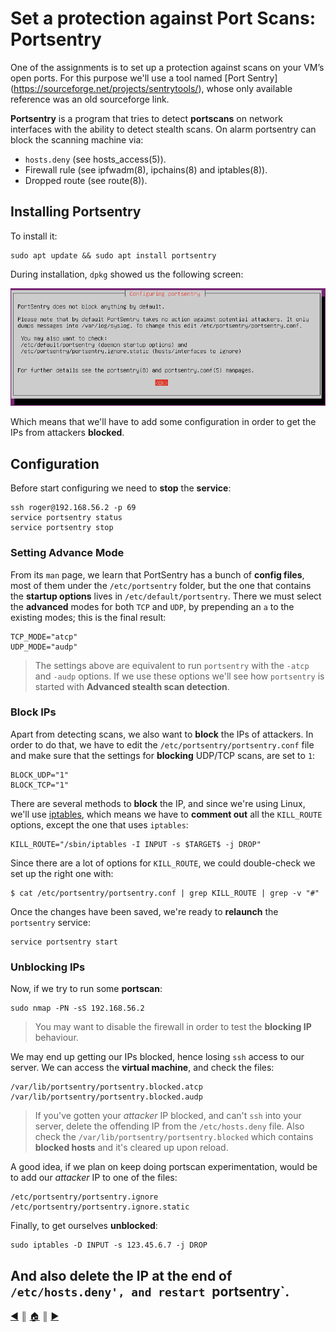 # Set a protection against Port Scans: Portsentry
One of the assignments is to set up a protection against scans on your VM’s open ports. For this purpose we'll use a tool named [Port Sentry] (https://sourceforge.net/projects/sentrytools/), whose only available reference was an old sourceforge link.

**Portsentry** is a program that tries to detect **portscans** on network interfaces with the ability to detect stealth scans. On alarm portsentry can block the scanning machine via:

* `hosts.deny` (see hosts_access(5)).
* Firewall rule (see ipfwadm(8), ipchains(8) and iptables(8)).
* Dropped route (see route(8)).

## Installing Portsentry
To install it:
```
sudo apt update && sudo apt install portsentry
```

During installation, `dpkg` showed us the following screen:

![portsentry](images/portsentry.png)

Which means that we'll have to add some configuration in order to get the IPs from attackers **blocked**.

## Configuration
Before start configuring we need to **stop** the **service**:
```
ssh roger@192.168.56.2 -p 69
service portsentry status
service portsentry stop
```

### Setting Advance Mode
From its `man` page, we learn that PortSentry has a bunch of **config files**, most of them under the `/etc/portsentry` folder, but the one that contains the **startup options** lives in `/etc/default/portsentry`. There we must select the **advanced** modes for both `TCP` and `UDP`, by prepending an `a` to the existing modes; this is the final result:
```
TCP_MODE="atcp"
UDP_MODE="audp"
```

> The settings above are equivalent to run `portsentry` with the `-atcp` and `-audp` options. If we use these options we'll see how `portsentry` is started with **Advanced stealth scan detection**.

### Block IPs
Apart from detecting scans, we also want to **block** the IPs of attackers. In order to do that, we have to edit the `/etc/portsentry/portsentry.conf` file and make sure that the settings for **blocking** UDP/TCP scans, are set to `1`:
```
BLOCK_UDP="1"
BLOCK_TCP="1"
```

There are several methods to **block** the IP, and since we're using Linux, we'll use [iptables](https://en.wikipedia.org/wiki/Iptables), which means we have to **comment out** all the `KILL_ROUTE` options, except the one that uses `iptables`:
```
KILL_ROUTE="/sbin/iptables -I INPUT -s $TARGET$ -j DROP"
```

Since there are a lot of options for `KILL_ROUTE`, we could double-check we set up the right one with:
```
$ cat /etc/portsentry/portsentry.conf | grep KILL_ROUTE | grep -v "#"
```

Once the changes have been saved, we're ready to **relaunch** the `portsentry` service:
```
service portsentry start
```

### Unblocking IPs
Now, if we try to run some **portscan**:
```
sudo nmap -PN -sS 192.168.56.2
```

> You may want to disable the firewall in order to test the **blocking IP** behaviour.

We may end up getting our IPs blocked, hence losing `ssh` access to our server. We can access the **virtual machine**, and check the files:
```
/var/lib/portsentry/portsentry.blocked.atcp
/var/lib/portsentry/portsentry.blocked.audp
```

> If you've gotten your *attacker* IP blocked, and can't `ssh` into your server, delete the offending IP from the `/etc/hosts.deny` file. Also check the `/var/lib/portsentry/portsentry.blocked` which contains **blocked hosts** and it's cleared up upon reload.

A good idea, if we plan on keep doing portscan experimentation, would be to add our *attacker* IP to one of the files:
```
/etc/portsentry/portsentry.ignore
/etc/portsentry/portsentry.ignore.static
```

Finally, to get ourselves **unblocked**:
```
sudo iptables -D INPUT -s 123.45.6.7 -j DROP
```

And also delete the IP at the end of `/etc/hosts.deny', and restart `portsentry`.
---
<!-- navigation links -->
[:arrow_backward:][back] ║ [:house:][home] ║ [:arrow_forward:][next]

[home]: ../README.md
[back]: ./port_scans_protection.md
[next]: ./stop_needless_services.md